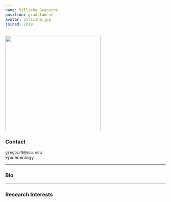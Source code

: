 ```yaml
---
name: Villisha Gregoire
position: gradstudent
avatar: Villisha.jpg
joined: 2019
---
```


<img width="300" src="{{site.baseurl}}/images/people/{{page.avatar}}" data-action="zoom">

### Contact

<i class="fa fa-envelope-o"></i>  `gregoir8@msu.edu`<br>
<i class="fa fa-building"></i>Epidemiology<br>


<hr>

### Bio


<hr>

### Research Interests

